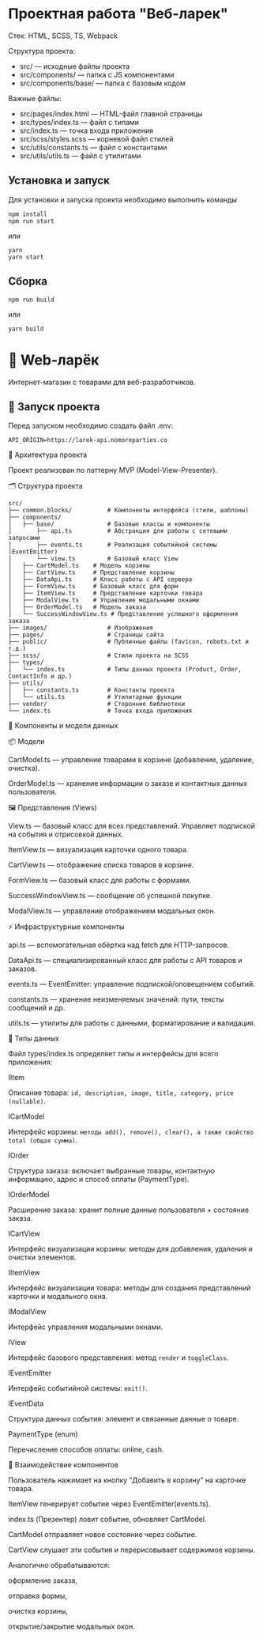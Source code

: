 # Проектная работа "Веб-ларек"

Стек: HTML, SCSS, TS, Webpack

Структура проекта:
- src/ — исходные файлы проекта
- src/components/ — папка с JS компонентами
- src/components/base/ — папка с базовым кодом

Важные файлы:
- src/pages/index.html — HTML-файл главной страницы
- src/types/index.ts — файл с типами
- src/index.ts — точка входа приложения
- src/scss/styles.scss — корневой файл стилей
- src/utils/constants.ts — файл с константами
- src/utils/utils.ts — файл с утилитами

## Установка и запуск
Для установки и запуска проекта необходимо выполнить команды

```
npm install
npm run start
```

или

```
yarn
yarn start
```
## Сборка

```
npm run build
```

или

```
yarn build
```


# 🛒 Web-ларёк

Интернет-магазин с товарами для веб-разработчиков.

## 🚀 Запуск проекта

Перед запуском необходимо создать файл .env:

```
API_ORIGIN=https://larek-api.nomoreparties.co
```
🧱 Архитектура проекта

Проект реализован по паттерну MVP (Model-View-Presenter).

🗂️ Структура проекта
```
src/
├── common.blocks/          # Компоненты интерфейса (стили, шаблоны)
├── components/
│   ├── base/               # Базовые классы и компоненты
│       ├── api.ts          # Абстракция для работы с сетевыми запросами
│       ├── events.ts       # Реализация событийной системы (EventEmitter)
│       └── view.ts         # Базовый класс View
│   ├── CartModel.ts    # Модель корзины
│   ├── CartView.ts     # Представление корзины
│   ├── DataApi.ts      # Класс работы с API сервера
│   ├── FormView.ts     # Базовый класс для форм
│   ├── ItemView.ts     # Представление карточки товара
│   ├── ModalView.ts    # Управление модальными окнами
│   ├── OrderModel.ts   # Модель заказа
│   └── SuccessWindowView.ts # Представление успешного оформления заказа
├── images/                 # Изображения
├── pages/                  # Страницы сайта
├── public/                 # Публичные файлы (favicon, robots.txt и т.д.)
├── scss/                   # Стили проекта на SCSS
├── types/
│   └── index.ts            # Типы данных проекта (Product, Order, ContactInfo и др.)
├── utils/
│   ├── constants.ts        # Константы проекта
│   └── utils.ts            # Утилитарные функции
├── vendor/                 # Сторонние библиотеки
└── index.ts                # Точка входа приложения
```

🧩 Компоненты и модели данных

📦 Модели

CartModel.ts — управление товарами в корзине (добавление, удаление, очистка).

OrderModel.ts — хранение информации о заказе и контактных данных пользователя.

🖼️ Представления (Views)

View.ts — базовый класс для всех представлений. Управляет подпиской на события и отрисовкой данных.

ItemView.ts — визуализация карточки одного товара.

CartView.ts — отображение списка товаров в корзине.

FormView.ts — базовый класс для работы с формами.

SuccessWindowView.ts — сообщение об успешной покупке.

ModalView.ts — управление отображением модальных окон.

⚡ Инфраструктурные компоненты

api.ts — вспомогательная обёртка над fetch для HTTP-запросов.

DataApi.ts — специализированный класс для работы с API товаров и заказов.

events.ts — EventEmitter: управление подпиской/оповещением событий.

constants.ts — хранение неизменяемых значений: пути, тексты сообщений и др.

utils.ts — утилиты для работы с данными, форматирование и валидация.


🧾 Типы данных

Файл types/index.ts определяет типы и интерфейсы для всего приложения:

IItem

Описание товара: ```id, description, image, title, category, price (nullable)```.

ICartModel

Интерфейс корзины: ```методы add(), remove(), clear(), а также свойство total (общая сумма)```.

IOrder

Структура заказа: включает выбранные товары, контактную информацию, адрес и способ оплаты (PaymentType).

IOrderModel

Расширение заказа: хранит полные данные пользователя + состояние заказа.

ICartView

Интерфейс визуализации корзины: методы для добавления, удаления и очистки элементов.

IItemView

Интерфейс визуализации товара: методы для создания представлений карточки и модального окна.

IModalView

Интерфейс управления модальными окнами.

IView

Интерфейс базового представления: метод ```render``` и ```toggleClass```.

IEventEmitter

Интерфейс событийной системы: ```emit()```.

IEventData

Структура данных события: элемент и связанные данные о товаре.

PaymentType (enum)

Перечисление способов оплаты: online, cash.


🔄 Взаимодействие компонентов

Пользователь нажимает на кнопку "Добавить в корзину" на карточке товара.

ItemView генерирует событие через EventEmitter(events.ts).

index.ts (Презентер) ловит событие, обновляет CartModel.

CartModel отправляет новое состояние через событие.

CartView слушает эти события и перерисовывает содержимое корзины.

Аналогично обрабатываются:

оформление заказа,

отправка формы,

очистка корзины,

открытие/закрытие модальных окон.